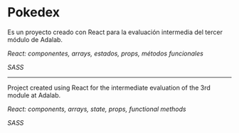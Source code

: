 # Pokedex

Es un proyecto creado con React para la evaluación intermedia del tercer módulo de Adalab.

*React: componentes, arrays, estados, props, métodos funcionales*

*SASS* 

***

Project created using React for the intermediate evaluation of the 3rd module at Adalab.

*React: components, arrays, state, props, functional methods*

*SASS*
